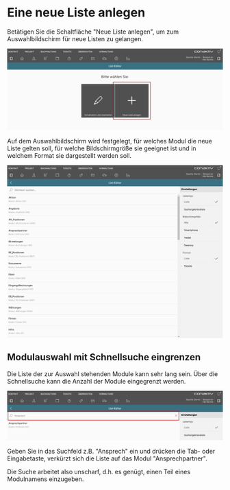 # Eine neue Liste anlegen

Betätigen Sie die Schaltfläche "Neue Liste anlegen", um zum Auswahlbildschirm für neue Listen zu gelangen.

![Neue Liste anlegen Start](./listen-editor-start-neue-liste.png)

Auf dem Auswahlbildschirm wird festgelegt, für welches Modul die neue Liste gelten soll, für welche Bildschirmgröße sie geeignet ist und in welchem Format sie dargestellt werden soll.

![Neue Liste anlegen Auswahlbildschirm](./neue-liste-auswahlbildschirm.png)

## Modulauswahl mit Schnellsuche eingrenzen

Die Liste der zur Auswahl stehenden Module kann sehr lang sein. Über die Schnellsuche kann die Anzahl der Module eingegrenzt werden.

![Neue Liste anlegen Schnellsuche](./neue-liste-schnellsuche.png)

Geben Sie in das Suchfeld z.B. "Ansprech" ein und drücken die Tab- oder Eingabetaste, verkürzt sich die Liste auf das Modul "Ansprechpartner".

Die Suche arbeitet also unscharf, d.h. es genügt, einen Teil eines Modulnamens einzugeben.
